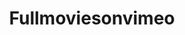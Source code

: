 ---
title: Fullmoviesonvimeo
crosslinks:
- MovieGuide
- fullmoviesongoogle
- LegionFX
- CasualUK
---